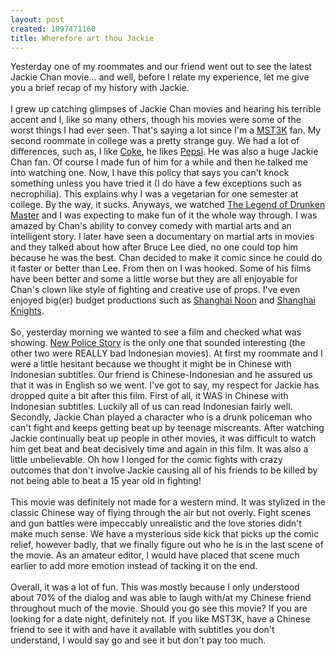 ```yaml
--- 
layout: post
created: 1097471160
title: Wherefore art thou Jackie
---
```

Yesterday one of my roommates and our friend went out to see the latest Jackie Chan movie...  and well, before I relate my experience, let me give you a brief recap of my history with Jackie.
<br />
<br />I grew up catching glimpses of Jackie Chan movies and hearing his terrible accent and I, like so many others, though his movies were some of the worst things I had ever seen.  That's saying a lot since I'm a <a href="http://www.mst3kinfo.com/">MST3K</a> fan.  My second roommate in college was a pretty strange guy.  We had a lot of differences, such as, I like <a href="http://www.coke.com">Coke</a>, he likes <a href="http://www.pepsi.com">Pepsi</a>.  He was also a huge Jackie Chan fan.  Of course I made fun of him for a while and then he talked me into watching one.  Now, I have this policy that says you can't knock something unless you have tried it (I do have a few exceptions such as necrophilia).  This explains why I was a vegetarian for one semester at college.  By the way, it sucks.  Anyways, we watched <a href="http://www.imdb.com/title/tt0111512/">The Legend of Drunken Master</a> and I was expecting to make fun of it the whole way through.  I was amazed by Chan's ability to convey comedy with martial arts and an intelligent story.  I later have seen a documentary on martial arts in movies and they talked about how after Bruce Lee died, no one could top him because he was the best.  Chan decided to make it comic since he could do it faster or better than Lee.  From then on I was hooked.  Some of his films have been better and some a little worse but they are all enjoyable for Chan's clown like style of fighting and creative use of props.  I've even enjoyed big(er) budget productions such as <a href="http://www.imdb.com/title/tt0184894/">Shanghai Noon</a> and <a href="http://www.imdb.com/title/tt0300471/">Shanghai Knights</a>.
<br />
<br />So, yesterday morning we wanted to see a film and checked what was showing.  <a href="http://www.imdb.com/title/tt0386005/">New Police Story</a> is the only one that sounded interesting (the other two were REALLY bad Indonesian movies). At first my roommate and I were a little hesitant because we thought it might be in Chinese with Indonesian subtitles.  Our friend is Chinese-Indonesian and he assured us that it was in English so we went.  I've got to say, my respect for Jackie has dropped quite a bit after this film.  First of all, it WAS in Chinese with Indonesian subtitles.  Luckily all of us can read Indonesian fairly well.  Secondly, Jackie Chan played a character who is a drunk policeman who can't fight and keeps getting beat up by teenage miscreants.  After watching Jackie continually beat up people in other movies, it was difficult to watch him get beat and beat decisively time and again in this film.  It was also a little unbelievable.  Oh how I longed for the comic fights with crazy outcomes that don't involve Jackie causing all of his friends to be killed by not being able to beat a 15 year old in fighting!
<br />
<br />This movie was definitely not made for a western mind.  It was stylized in the classic Chinese way of flying through the air but not overly.  Fight scenes and gun battles were impeccably unrealistic and the love stories didn't make much sense.  We have a mysterious side kick that picks up the comic relief, however badly, that we finally figure out who he is in the last scene of the movie.  As an amateur editor, I would have placed that scene much earlier to add more emotion instead of tacking it on the end.
<br />
<br />Overall, it was a lot of fun.  This was mostly because I only understood about 70% of the dialog and was able to laugh with/at my Chinese friend throughout much of the movie.   Should you go see this movie?  If you are looking for a date night, definitely not.  If you like MST3K, have a Chinese friend to see it with and have it available with subtitles you don't understand, I would say go and see it but don't pay too much.
